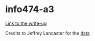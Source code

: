# info474-a3

[Link to the write-up](https://docs.google.com/document/d/1Nprnjw0WyQG6mFk3v8FwqdyUDKnogDEqS5bLpcuXRC4/edit?usp=sharing)

Credits to Jeffrey Lancaster for the [data](https://github.com/jeffreylancaster/game-of-thrones/tree/master/data)
